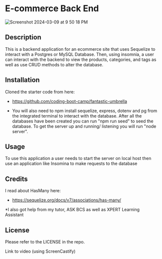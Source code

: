 # E-commerce Back End
![Screenshot 2024-03-09 at 9 50 18 PM](https://github.com/melmealey/Packing-list/assets/147653410/ef7c7f21-68b3-45a4-8229-b41d8c9245b8)

## Description 
This is a backend application for an ecommerce site that uses Sequelize to interact with a Postgres or MySQL Database. Then, using insomnia, a user can interact with the backend to view the products, categories, and tags as well as use CRUD methods to alter the database.

## Installation
Cloned the starter code from here:
* https://github.com/coding-boot-camp/fantastic-umbrella

* You will also need to npm install sequelize, express, dotenv and pg from the integrated terminal to interact with the database. After all the databases have been created you can run "npm run seed" to seed the database. To get the server up and running/ listening you will run "node server". 

## Usage
To use this application a user needs to start the server on local host then use an application like Insomina to make requests to the database

## Credits
I read about HasMany here:
* https://sequelize.org/docs/v7/associations/has-many/ 

*I also got help from my tutor, ASK BCS as well as XPERT Learning Assistant

## License
Please refer to the LICENSE in the repo.


Link to video (using ScreenCastify)


